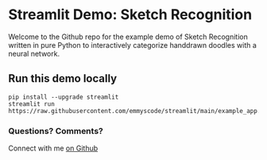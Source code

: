 # Streamlit Demo: Sketch Recognition
Welcome to the Github repo for the example demo of Sketch Recognition written in pure Python to interactively categorize handdrawn doodles with a neural network.

## Run this demo locally
```
pip install --upgrade streamlit
streamlit run https://raw.githubusercontent.com/emmyscode/streamlit/main/example_app.py
```
### Questions? Comments?

Connect with me [on Github](https://github.com/emmyscode)
